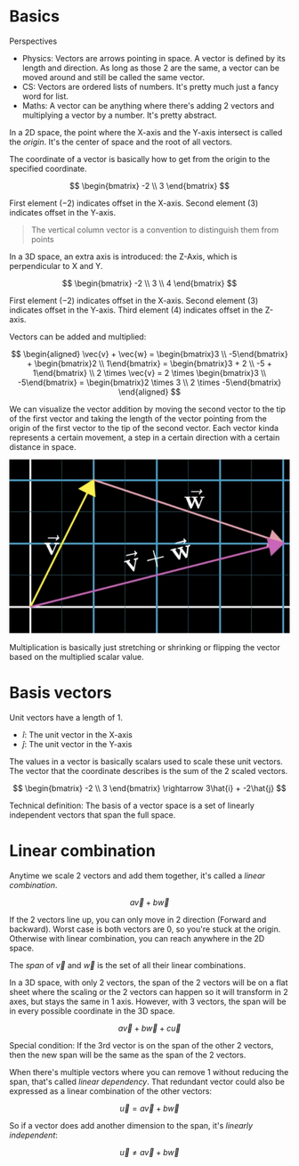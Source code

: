 # Basics

Perspectives
- Physics: Vectors are arrows pointing in space. A vector is defined by its length and direction. As long as those 2 are the same, a vector can be moved around and still be called the same vector.
- CS: Vectors are ordered lists of numbers. It's pretty much just a fancy word for list.
- Maths: A vector can be anything where there's adding 2 vectors and multiplying a vector by a number. It's pretty abstract.

In a 2D space, the point where the X-axis and the Y-axis intersect is called the *origin*. It's the center of space and the root of all vectors.

The coordinate of a vector is basically how to get from the origin to the specified coordinate.

$$
\begin{bmatrix}
-2
\\
3
\end{bmatrix}
$$

First element ($-2$) indicates offset in the X-axis. Second element ($3$) indicates offset in the Y-axis.

> The vertical column vector is a convention to distinguish them from points

In a 3D space, an extra axis is introduced: the Z-Axis, which is perpendicular to X and Y.

$$
\begin{bmatrix}
-2
\\
3
\\
4
\end{bmatrix}
$$

First element ($-2$) indicates offset in the X-axis. Second element ($3$) indicates offset in the Y-axis. Third element ($4$) indicates offset in the Z-axis.

Vectors can be added and multiplied:

$$
\begin{aligned}
\vec{v} + \vec{w} = \begin{bmatrix}3 \\ -5\end{bmatrix} + \begin{bmatrix}2 \\ 1\end{bmatrix} = \begin{bmatrix}3 + 2 \\ -5 + 1\end{bmatrix}
\\
2 \times \vec{v} = 2 \times \begin{bmatrix}3 \\ -5\end{bmatrix} = \begin{bmatrix}2 \times 3 \\ 2 \times -5\end{bmatrix}
\end{aligned}
$$

We can visualize the vector addition by moving the second vector to the tip of the first vector and taking the length of the vector pointing from the origin of the first vector to the tip of the second vector. Each vector kinda represents a certain movement, a step in a certain direction with a certain distance in space.

![](./Assets/vector-add-visualization.png)

Multiplication is basically just stretching or shrinking or flipping the vector based on the multiplied scalar value.

# Basis vectors

Unit vectors have a length of 1.
- $\hat{i}$: The unit vector in the X-axis
- $\hat{j}$: The unit vector in the Y-axis

The values in a vector is basically scalars used to scale these unit vectors. The vector that the coordinate describes is the sum of the 2 scaled vectors.

$$
\begin{bmatrix}
-2
\\
3
\end{bmatrix}
\rightarrow
3\hat{i} + -2\hat{j}
$$

Technical definition: The basis of a vector space is a set of linearly independent vectors that span the full space.

# Linear combination

Anytime we scale 2 vectors and add them together, it's called a *linear combination*.

$$
a \vec{v} + b \vec{w}
$$

If the 2 vectors line up, you can only move in 2 direction (Forward and backward). Worst case is both vectors are 0, so you're stuck at the origin. Otherwise with linear combination, you can reach anywhere in the 2D space.

The *span* of $\vec{v}$ and $\vec{w}$ is the set of all their linear combinations.

In a 3D space, with only 2 vectors, the span of the 2 vectors will be on a flat sheet where the scaling or the 2 vectors can happen so it will transform in 2 axes, but stays the same in 1 axis. However, with 3 vectors, the span will be in every possible coordinate in the 3D space.

$$
a \vec{v} + b \vec{w} + c \vec{u}
$$

Special condition: If the 3rd vector is on the span of the other 2 vectors, then the new span will be the same as the span of the 2 vectors. 

When there's multiple vectors where you can remove 1 without reducing the span, that's called *linear dependency*. That redundant vector could also be expressed as a linear combination of the other vectors:

$$
\vec{u} = a\vec{v} + b\vec{w}
$$

So if a vector does add another dimension to the span, it's *linearly independent*:

$$
\vec{u} \ne a\vec{v} + b\vec{w}
$$